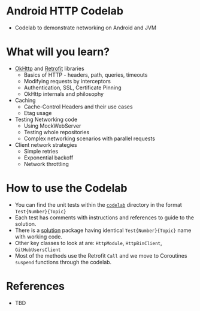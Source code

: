 # Android HTTP Codelab
- Codelab to demonstrate networking on Android and JVM

# What will you learn?
- [OkHttp](https://square.github.io/okhttp/) and [Retrofit](https://square.github.io/retrofit/) libraries
  - Basics of HTTP - headers, path, queries, timeouts
  - Modifying requests by interceptors
  - Authentication, SSL, Certificate Pinning
  - OkHttp internals and philosophy
- Caching
  - Cache-Control Headers and their use cases
  - Etag usage
- Testing Networking code
  - Using MockWebServer
  - Testing whole repositories
  - Complex networking scenarios with parallel requests
- Client network strategies
  - Simple retries
  - Exponential backoff
  - Network throttling

# How to use the Codelab
- You can find the unit tests within the [`codelab`](https://github.com/jraska/android-http-codelab/tree/master/http-client/src/test/kotlin/com/jraska/http/codelab) directory in the format `Test{Number}{Topic}`
- Each test has comments with instructions and references to guide to the solution.
- There is a [solution](https://github.com/jraska/android-http-codelab/tree/master/http-client/src/test/kotlin/com/jraska/http/codelab/solution) package having identical `Test{Number}{Topic}` name with working code.
- Other key classes to look at are: `HttpModule`, `HttpBinClient`, `GitHubUsersClient`
- Most of the methods use the Retrofit `Call` and we move to Coroutines `suspend` functions through the codelab.

# References
- TBD
